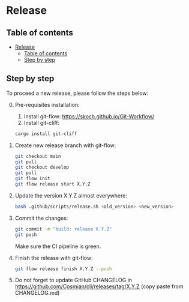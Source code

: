 # Release

## Table of contents

- [Release](#release)
  - [Table of contents](#table-of-contents)
  - [Step by step](#step-by-step)

## Step by step

To proceed a new release, please follow the steps below:

0. Pre-requisites installation:
   1. Install git-flow: <https://skoch.github.io/Git-Workflow/>
   2. Install git-cliff:

    ```sh
    cargo install git-cliff
    ```

1. Create new release branch with git-flow:

    ```sh
    git checkout main
    git pull
    git checkout develop
    git pull
    git flow init
    git flow release start X.Y.Z
    ```

2. Update the version X.Y.Z almost everywhere:

    ```sh
    bash .github/scripts/release.sh <old_version> <new_version>
    ```

3. Commit the changes:

    ```sh
    git commit -m "build: release X.Y.Z"
    git push
    ```

    Make sure the CI pipeline is green.

4. Finish the release with git-flow:

    ```sh
    git flow release finish X.Y.Z --push
    ```

5. Do not forget to update GitHub CHANGELOG in <https://github.com/Cosmian/cli/releases/tag/X.Y.Z> (copy paste from CHANGELOG.md)
